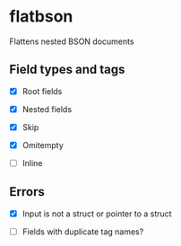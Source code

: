 # flatbson

Flattens nested BSON documents

## Field types and tags

- [x] Root fields

- [x] Nested fields

- [x] Skip

- [x] Omitempty

- [ ] Inline

## Errors

- [x] Input is not a struct or pointer to a struct

- [ ] Fields with duplicate tag names?
